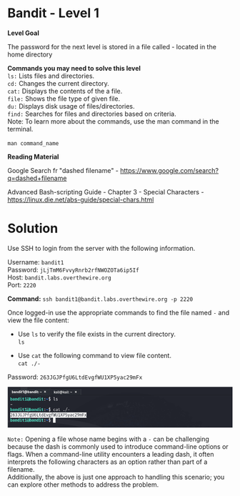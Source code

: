 # Bandit - Level 1
**Level Goal**

The password for the next level is stored in a file called - located in the home directory

**Commands you may need to solve this level**  
`ls:` Lists files and directories.  
`cd:` Changes the current directory.  
`cat:` Displays the contents of the a file.  
`file:` Shows the file type of given file.  
`du:` Displays disk usage of files/directories.  
`find:` Searches for files and directories based on criteria.  
Note: To learn more about the commands, use the man command in the terminal.  

`man command_name`

**Reading Material**

Google Search fr "dashed filename" - https://www.google.com/search?q=dashed+filename  

Advanced Bash-scripting Guide - Chapter 3 - Special Characters - https://linux.die.net/abs-guide/special-chars.html  

# Solution
Use SSH to login from the server with the following information.

Username: `bandit1`  
Password: `jLjTmM6FvvyRnrb2rfNWOZOTa6ip5If`  
Host: `bandit.labs.overthewire.org`  
Port: `2220`  

**Command:** `ssh bandit1@bandit.labs.overthewire.org -p 2220`   

Once logged-in use the appropriate commands to find the file named `-` and view the file content:
- Use `ls` to verify the file exists in the current directory.  
  `ls`

- Use `cat` the following command to view file content.  
  `cat ./-`

Password: `263JGJPfgU6LtdEvgfWU1XP5yac29mFx`  

![level 1 solution](../Images/level1-sol.png)  

`Note:` Opening a file whose name begins with a `-` can be challenging because the dash is commonly used to introduce command-line options or flags. When a command-line utility encounters a leading dash, it often interprets the following characters as an option rather than part of a filename.  
Additionally, the above is just one approach to handling this scenario; you can explore other methods to address the problem.
